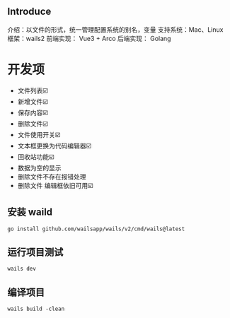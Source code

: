 ## Introduce
介绍：以文件的形式，统一管理配置系统的别名，变量
支持系统：Mac、Linux
框架：wails2
前端实现： Vue3 + Arco
后端实现： Golang

# 开发项
- 文件列表☑️
- 新增文件☑️
- 保存内容☑️
- 删除文件☑️
- 文件使用开关☑️
- 文本框更换为代码编辑器☑️
- 回收站功能☑️
- 数据为空的显示
- 删除文件不存在报错处理
- 删除文件 编辑框依旧可用☑️

## 安装 waild
```
go install github.com/wailsapp/wails/v2/cmd/wails@latest
```

## 运行项目测试
```
wails dev
```

## 编译项目
```
wails build -clean
```